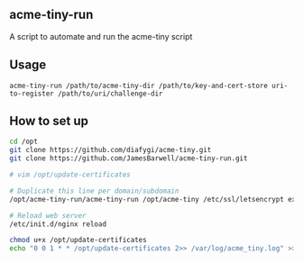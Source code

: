 acme-tiny-run
------

A script to automate and run the acme-tiny script

## Usage

```
acme-tiny-run /path/to/acme-tiny-dir /path/to/key-and-cert-store uri-to-register /path/to/uri/challenge-dir
```

## How to set up

```bash
cd /opt
git clone https://github.com/diafygi/acme-tiny.git
git clone https://github.com/JamesBarwell/acme-tiny-run.git
```

```bash
# vim /opt/update-certificates

# Duplicate this line per domain/subdomain
/opt/acme-tiny-run/acme-tiny-run /opt/acme-tiny /etc/ssl/letsencrypt example.com /var/www/example.com/public/.well-known/acme-challenge

# Reload web server
/etc/init.d/nginx reload
```

```bash
chmod u+x /opt/update-certificates
echo "0 0 1 * * /opt/update-certificates 2>> /var/log/acme_tiny.log" >> /etc/crontab
```
